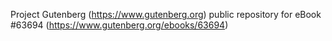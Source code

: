 Project Gutenberg (https://www.gutenberg.org) public repository for eBook #63694 (https://www.gutenberg.org/ebooks/63694)
